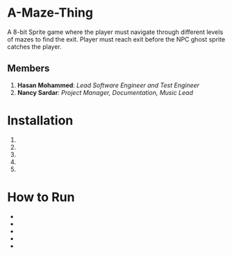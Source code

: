 # A-Maze-Thing

A 8-bit Sprite game where the player must navigate through different levels of mazes to find the exit. Player must reach exit before the NPC ghost sprite catches the player. 

## Members 

1. **Hasan Mohammed**: *Lead Software Engineer and Test Engineer*
2. **Nancy Sardar**: *Project Manager, Documentation, Music Lead*

# Installation 

1.
2.
3.
4.
5.

# How to Run
*
*
*
*
*
